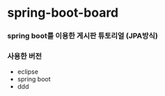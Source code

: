 # spring-boot-board  

### spring boot를 이용한 게시판 튜토리얼 (JPA방식)  

### 사용한 버전
- eclipse 
- spring boot
- ddd